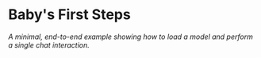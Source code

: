 # Baby's First Steps

_A minimal, end-to-end example showing how to load a model and perform a single chat interaction._ 